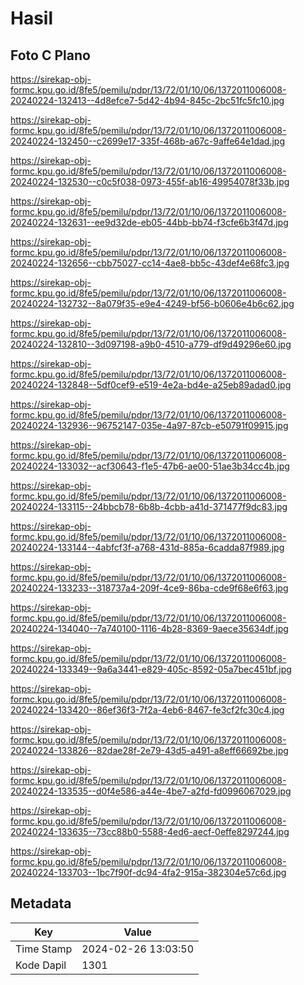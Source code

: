 # Hasil

## Foto C Plano

https://sirekap-obj-formc.kpu.go.id/8fe5/pemilu/pdpr/13/72/01/10/06/1372011006008-20240224-132413--4d8efce7-5d42-4b94-845c-2bc51fc5fc10.jpg

https://sirekap-obj-formc.kpu.go.id/8fe5/pemilu/pdpr/13/72/01/10/06/1372011006008-20240224-132450--c2699e17-335f-468b-a67c-9affe64e1dad.jpg

https://sirekap-obj-formc.kpu.go.id/8fe5/pemilu/pdpr/13/72/01/10/06/1372011006008-20240224-132530--c0c5f038-0973-455f-ab16-49954078f33b.jpg

https://sirekap-obj-formc.kpu.go.id/8fe5/pemilu/pdpr/13/72/01/10/06/1372011006008-20240224-132631--ee9d32de-eb05-44bb-bb74-f3cfe6b3f47d.jpg

https://sirekap-obj-formc.kpu.go.id/8fe5/pemilu/pdpr/13/72/01/10/06/1372011006008-20240224-132656--cbb75027-cc14-4ae8-bb5c-43def4e68fc3.jpg

https://sirekap-obj-formc.kpu.go.id/8fe5/pemilu/pdpr/13/72/01/10/06/1372011006008-20240224-132732--8a079f35-e9e4-4249-bf56-b0606e4b6c62.jpg

https://sirekap-obj-formc.kpu.go.id/8fe5/pemilu/pdpr/13/72/01/10/06/1372011006008-20240224-132810--3d097198-a9b0-4510-a779-df9d49296e60.jpg

https://sirekap-obj-formc.kpu.go.id/8fe5/pemilu/pdpr/13/72/01/10/06/1372011006008-20240224-132848--5df0cef9-e519-4e2a-bd4e-a25eb89adad0.jpg

https://sirekap-obj-formc.kpu.go.id/8fe5/pemilu/pdpr/13/72/01/10/06/1372011006008-20240224-132936--96752147-035e-4a97-87cb-e50791f09915.jpg

https://sirekap-obj-formc.kpu.go.id/8fe5/pemilu/pdpr/13/72/01/10/06/1372011006008-20240224-133032--acf30643-f1e5-47b6-ae00-51ae3b34cc4b.jpg

https://sirekap-obj-formc.kpu.go.id/8fe5/pemilu/pdpr/13/72/01/10/06/1372011006008-20240224-133115--24bbcb78-6b8b-4cbb-a41d-371477f9dc83.jpg

https://sirekap-obj-formc.kpu.go.id/8fe5/pemilu/pdpr/13/72/01/10/06/1372011006008-20240224-133144--4abfcf3f-a768-431d-885a-6cadda87f989.jpg

https://sirekap-obj-formc.kpu.go.id/8fe5/pemilu/pdpr/13/72/01/10/06/1372011006008-20240224-133233--318737a4-209f-4ce9-86ba-cde9f68e6f63.jpg

https://sirekap-obj-formc.kpu.go.id/8fe5/pemilu/pdpr/13/72/01/10/06/1372011006008-20240224-134040--7a740100-1116-4b28-8369-9aece35634df.jpg

https://sirekap-obj-formc.kpu.go.id/8fe5/pemilu/pdpr/13/72/01/10/06/1372011006008-20240224-133349--9a6a3441-e829-405c-8592-05a7bec451bf.jpg

https://sirekap-obj-formc.kpu.go.id/8fe5/pemilu/pdpr/13/72/01/10/06/1372011006008-20240224-133420--86ef36f3-7f2a-4eb6-8467-fe3cf2fc30c4.jpg

https://sirekap-obj-formc.kpu.go.id/8fe5/pemilu/pdpr/13/72/01/10/06/1372011006008-20240224-133826--82dae28f-2e79-43d5-a491-a8eff66692be.jpg

https://sirekap-obj-formc.kpu.go.id/8fe5/pemilu/pdpr/13/72/01/10/06/1372011006008-20240224-133535--d0f4e586-a44e-4be7-a2fd-fd0996067029.jpg

https://sirekap-obj-formc.kpu.go.id/8fe5/pemilu/pdpr/13/72/01/10/06/1372011006008-20240224-133635--73cc88b0-5588-4ed6-aecf-0effe8297244.jpg

https://sirekap-obj-formc.kpu.go.id/8fe5/pemilu/pdpr/13/72/01/10/06/1372011006008-20240224-133703--1bc7f90f-dc94-4fa2-915a-382304e57c6d.jpg


## Metadata

| Key        | Value               |
| ---------- | ------------------- |
| Time Stamp | 2024-02-26 13:03:50 |
| Kode Dapil | 1301                |



